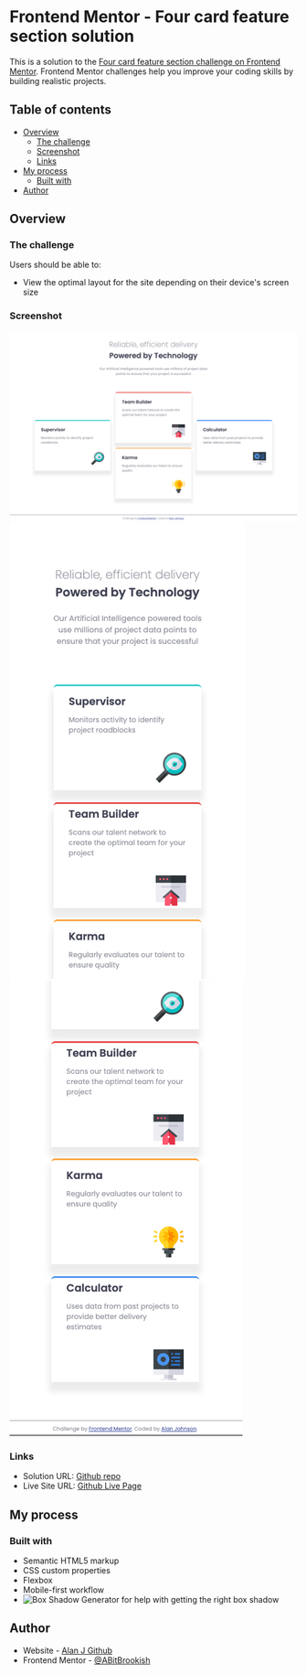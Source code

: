 # Frontend Mentor - Four card feature section solution

This is a solution to the [Four card feature section challenge on Frontend Mentor](https://www.frontendmentor.io/challenges/four-card-feature-section-weK1eFYK). Frontend Mentor challenges help you improve your coding skills by building realistic projects. 

## Table of contents

- [Overview](#overview)
  - [The challenge](#the-challenge)
  - [Screenshot](#screenshot)
  - [Links](#links)
- [My process](#my-process)
  - [Built with](#built-with)
- [Author](#author)

## Overview

### The challenge

Users should be able to:

- View the optimal layout for the site depending on their device's screen size

### Screenshot

![Desktop Screenshot](./images/desktop-screenshot.png)
![Mobile-view Screenshot pt1](./images/mobile-screenshot1.png)
![Mobile-view Screenshot pt2](./images/mobile-screenshot2.png)


### Links

- Solution URL: [Github repo](https://github.com/abitbrookish)
- Live Site URL: [Github Live Page](https://abitbrookish.github.io/four-card-feature)

## My process

### Built with

- Semantic HTML5 markup
- CSS custom properties
- Flexbox
- Mobile-first workflow
- ![Box Shadow Generator](https://www.cssmatic.com/box-shadow) for help with getting the right box shadow

## Author

- Website - [Alan J Github](https://github.com/abitbrookish)
- Frontend Mentor - [@ABitBrookish](https://www.frontendmentor.io/profile/abitbrookish)

